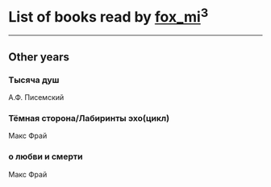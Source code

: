 # List of books read by [fox_mi](http://vk.com/id220022778)<sup>3</sup>
---

## Other years

### Тысяча душ
А.Ф. Писемский


### Тёмная сторона/Лабиринты эхо(цикл)
Макс Фрай


### о любви и смерти
Макс Фрай




